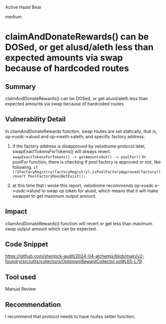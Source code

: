 Active Hazel Bear

medium

# claimAndDonateRewards() can be DOSed, or get alusd/aleth less than expected amounts via swap because of hardcoded routes

## Summary
claimAndDonateRewards() can be DOSed, or get alusd/aleth less than expected amounts via swap because of hardcoded routes

## Vulnerability Detail
In cliamAndDonateRewards function, swap routes are set statically, that is, op->usdc->alusd and op->weth->aleth, and specific factory address.

1. if the factory address is disapproved by velodrome protocol later, swapExactTokensForTokens() will always revert.
`swapExactTokensForTokens() -> getAmountsOut() -> poolFor()`
In poolFor function, there is checking if pool factory is approved or not, like following.
`if (!IFactoryRegistry(factoryRegistry).isPoolFactoryApproved(factory)) revert PoolFactoryDoesNotExist();`

2. at this time that i wrote this report, velodrome recommends op->usdc.e->usdc->alusd to swap op token for alusd, which means that it will make swapper to get maximum output amount. 

## Impact
cliamAndDonateRewards() function will revert or get less than maximum swap output amount which can be expected.

## Code Snippet
https://github.com/sherlock-audit/2024-04-alchemix/blob/main/v2-foundry/src/utils/collectors/OptimismRewardCollector.sol#L65-L79

## Tool used

Manual Review

## Recommendation
I recommend that protocol needs to have routes setter function.